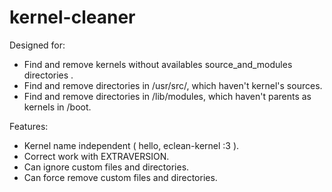 kernel-cleaner
==============

Designed for:

<ul>
<li>Find and remove kernels without availables source_and_modules directories .</li>
<li>Find and remove directories in /usr/src/, which haven't kernel's sources.</li>
<li>Find and remove directories in /lib/modules, which haven't parents as kernels in /boot.</li>
</ul>

Features:
<ul>
<li>Kernel name independent ( hello, eclean-kernel :3 ).</li>
<li>Correct work with EXTRAVERSION.</li>
<li>Can ignore custom files and directories.</li>
<li>Can force remove custom files and directories.</li>
</ul>

